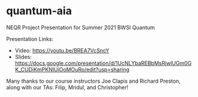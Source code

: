 # quantum-aia
NEQR Project Presentation for Summer 2021 BWSI Quantum

Presentation Links:
- Video: https://youtu.be/BREA7VcSncY
- Slides: https://docs.google.com/presentation/d/1UcNLYbaREBbMsRjwlUGm0GK_CUDiKmPKNIUiOoMOuRo/edit?usp=sharing

Many thanks to our course instructors Joe Clapis and Richard Preston, along with our TAs: Filip, Mridul, and Christopher!
